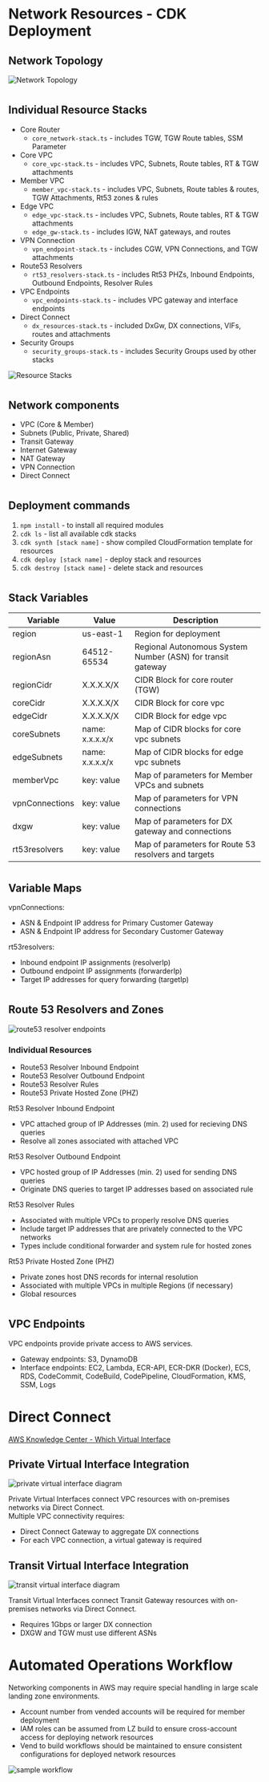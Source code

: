 # Network Resources - CDK Deployment

## Network Topology

![Network Topology](./assets/networkTopology.png)

#
## Individual Resource Stacks
- Core Router
  * `core_network-stack.ts` - includes TGW, TGW Route tables, SSM Parameter
- Core VPC
  * `core_vpc-stack.ts` - includes VPC, Subnets, Route tables, RT & TGW attachments
- Member VPC
  * `member_vpc-stack.ts` - includes VPC, Subnets, Route tables & routes, TGW Attachments, Rt53 zones & rules
- Edge VPC
  * `edge_vpc-stack.ts` - includes VPC, Subnets, Route tables, RT & TGW attachments
  * `edge_gw-stack.ts` - includes IGW, NAT gateways, and routes
- VPN Connection
  * `vpn_endpoint-stack.ts` - includes CGW, VPN Connections, and TGW attachments
- Route53 Resolvers
  * `rt53_resolvers-stack.ts` - includes Rt53 PHZs, Inbound Endpoints, Outbound Endpoints, Resolver Rules
- VPC Endpoints
  * `vpc_endpoints-stack.ts` - includes VPC gateway and interface endpoints
- Direct Connect
  * `dx_resources-stack.ts` - included DxGw, DX connections, VIFs, routes and attachments
- Security Groups
  * `security_groups-stack.ts` - includes Security Groups used by other stacks

![Resource Stacks](./assets/resourceStacks.png)

#
## Network components
- VPC (Core & Member)
- Subnets (Public, Private, Shared)
- Transit Gateway
- Internet Gateway
- NAT Gateway
- VPN Connection
- Direct Connect

#
## Deployment commands

1. `npm install` - to install all required modules
2. `cdk ls` - list all available cdk stacks 
3. `cdk synth [stack name]` - show compiled CloudFormation template for resources
4. `cdk deploy [stack name]` - deploy stack and resources
5. `cdk destroy [stack name]` - delete stack and resources

#
## Stack Variables

Variable | Value | Description
------------ | ------------- | -------------
region | us-east-1 | Region for deployment
regionAsn | 64512-65534 | Regional Autonomous System Number (ASN) for transit gateway
regionCidr | X.X.X.X/X | CIDR Block for core router (TGW)
coreCidr | X.X.X.X/X | CIDR Block for core vpc
edgeCidr | X.X.X.X/X | CIDR Block for edge vpc 
coreSubnets | name: x.x.x.x/x | Map of CIDR blocks for core vpc subnets
edgeSubnets | name: x.x.x.x/x | Map of CIDR blocks for edge vpc subnets
memberVpc | key: value | Map of parameters for Member VPCs and subnets
vpnConnections | key: value | Map of parameters for VPN connections
dxgw | key: value | Map of parameters for DX gateway and connections
rt53resolvers | key: value | Map of parameters for Route 53 resolvers and targets

#
## Variable Maps

vpnConnections:
- ASN & Endpoint IP address for Primary Customer Gateway
- ASN & Endpoint IP address for Secondary Customer Gateway

rt53resolvers:
- Inbound endpoint IP assignments (resolverIp)
- Outbound endpoint IP assignments (forwarderIp)
- Target IP addresses for query forwarding (targetIp)

#
## Route 53 Resolvers and Zones

![route53 resolver endpoints](./assets/resolverEndpoints.png )

### Individual Resources
- Route53 Resolver Inbound Endpoint
- Route53 Resolver Outbound Endpoint
- Route53 Resolver Rules
- Route53 Private Hosted Zone (PHZ)

Rt53 Resolver Inbound Endpoint
- VPC attached group of IP Addresses (min. 2) used for recieving DNS queries
- Resolve all zones associated with attached VPC

Rt53 Resolver Outbound Endpoint
- VPC hosted group of IP Addresses (min. 2) used for sending DNS queries
- Originate DNS queries to target IP addresses based on associated rule

Rt53 Resolver Rules
- Associated with multiple VPCs to properly resolve DNS queries
- Include target IP addresses that are privately connected to the VPC networks
- Types include conditional forwarder and system rule for hosted zones

Rt53 Private Hosted Zone (PHZ)  
- Private zones host DNS records for internal resolution
- Associated with multiple VPCs in multiple Regions (if necessary)
- Global resources

#
## VPC Endpoints

VPC endpoints provide private access to AWS services. 

- Gateway endpoints: S3, DynamoDB
- Interface endpoints: EC2, Lambda, ECR-API, ECR-DKR (Docker), ECS, RDS, 
  CodeCommit, CodeBuild, CodePipeline, CloudFormation, KMS, SSM, Logs

#
# Direct Connect

[AWS Knowledge Center - Which Virtual Interface](https://aws.amazon.com/premiumsupport/knowledge-center/public-private-interface-dx/)

## Private Virtual Interface Integration
![private virtual interface diagram](./assets/privateVif.png )

Private Virtual Interfaces connect VPC resources with on-premises networks via Direct Connect.  
Multiple VPC connectivity requires:
- Direct Connect Gateway to aggregate DX connections
- For each VPC connection, a virtual gateway is required
  
## Transit Virtual Interface Integration
![transit virtual interface diagram](./assets/transitVif.png )
  
Transit Virtual Interfaces connect Transit Gateway resources with on-premises networks via Direct Connect.
* Requires 1Gbps or larger DX connection
* DXGW and TGW must use different ASNs

#
# Automated Operations Workflow

Networking components in AWS may require special handling in large scale landing zone environments. 

* Account number from vended accounts will be required for member deployment
* IAM roles can be assumed from LZ build to ensure cross-account access for deploying network resources
* Vend to build workflows should be maintained to ensure consistent configurations for deployed network resources

![sample workflow](./assets/workflowExample.png)